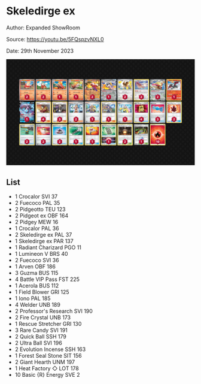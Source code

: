 # Skeledirge ex

Author: Expanded ShowRoom

Source: <https://youtu.be/5FQspzvNXL0>

Date: 29th November 2023

![decklist](../../images/PAR/Skeledirge%20ex/1-%20Skeledirge%20ex.png)

## List

* 1 Crocalor SVI 37
* 2 Fuecoco PAL 35
* 2 Pidgeotto TEU 123
* 2 Pidgeot ex OBF 164
* 2 Pidgey MEW 16
* 1 Crocalor PAL 36
* 2 Skeledirge ex PAL 37
* 1 Skeledirge ex PAR 137
* 1 Radiant Charizard PGO 11
* 1 Lumineon V BRS 40
* 2 Fuecoco SVI 36
* 1 Arven OBF 186
* 3 Guzma BUS 115
* 4 Battle VIP Pass FST 225
* 1 Acerola BUS 112
* 1 Field Blower GRI 125
* 1 Iono PAL 185
* 4 Welder UNB 189
* 2 Professor's Research SVI 190
* 2 Fire Crystal UNB 173
* 1 Rescue Stretcher GRI 130
* 3 Rare Candy SVI 191
* 2 Quick Ball SSH 179
* 2 Ultra Ball SVI 196
* 2 Evolution Incense SSH 163
* 1 Forest Seal Stone SIT 156
* 2 Giant Hearth UNM 197
* 1 Heat Factory ◇ LOT 178
* 10 Basic {R} Energy SVE 2
